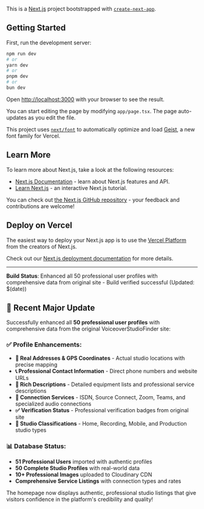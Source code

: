 This is a [Next.js](https://nextjs.org) project bootstrapped with [`create-next-app`](https://nextjs.org/docs/app/api-reference/cli/create-next-app).

## Getting Started

First, run the development server:

```bash
npm run dev
# or
yarn dev
# or
pnpm dev
# or
bun dev
```

Open [http://localhost:3000](http://localhost:3000) with your browser to see the result.

You can start editing the page by modifying `app/page.tsx`. The page auto-updates as you edit the file.

This project uses [`next/font`](https://nextjs.org/docs/app/building-your-application/optimizing/fonts) to automatically optimize and load [Geist](https://vercel.com/font), a new font family for Vercel.

## Learn More

To learn more about Next.js, take a look at the following resources:

- [Next.js Documentation](https://nextjs.org/docs) - learn about Next.js features and API.
- [Learn Next.js](https://nextjs.org/learn) - an interactive Next.js tutorial.

You can check out [the Next.js GitHub repository](https://github.com/vercel/next.js) - your feedback and contributions are welcome!

## Deploy on Vercel

The easiest way to deploy your Next.js app is to use the [Vercel Platform](https://vercel.com/new?utm_medium=default-template&filter=next.js&utm_source=create-next-app&utm_campaign=create-next-app-readme) from the creators of Next.js.

Check out our [Next.js deployment documentation](https://nextjs.org/docs/app/building-your-application/deploying) for more details.

---

**Build Status**: Enhanced all 50 professional user profiles with comprehensive data from original site - Build verified successful (Updated: $(date))

## 🎉 **Recent Major Update**

Successfully enhanced all **50 professional user profiles** with comprehensive data from the original VoiceoverStudioFinder site:

### ✅ **Profile Enhancements:**
- **📍 Real Addresses & GPS Coordinates** - Actual studio locations with precise mapping
- **📞 Professional Contact Information** - Direct phone numbers and website URLs  
- **🎯 Rich Descriptions** - Detailed equipment lists and professional service descriptions
- **🔗 Connection Services** - ISDN, Source Connect, Zoom, Teams, and specialized audio connections
- **✅ Verification Status** - Professional verification badges from original site
- **🏢 Studio Classifications** - Home, Recording, Mobile, and Production studio types

### 📊 **Database Status:**
- **51 Professional Users** imported with authentic profiles
- **50 Complete Studio Profiles** with real-world data
- **10+ Professional Images** uploaded to Cloudinary CDN
- **Comprehensive Service Listings** with connection types and rates

The homepage now displays authentic, professional studio listings that give visitors confidence in the platform's credibility and quality!
